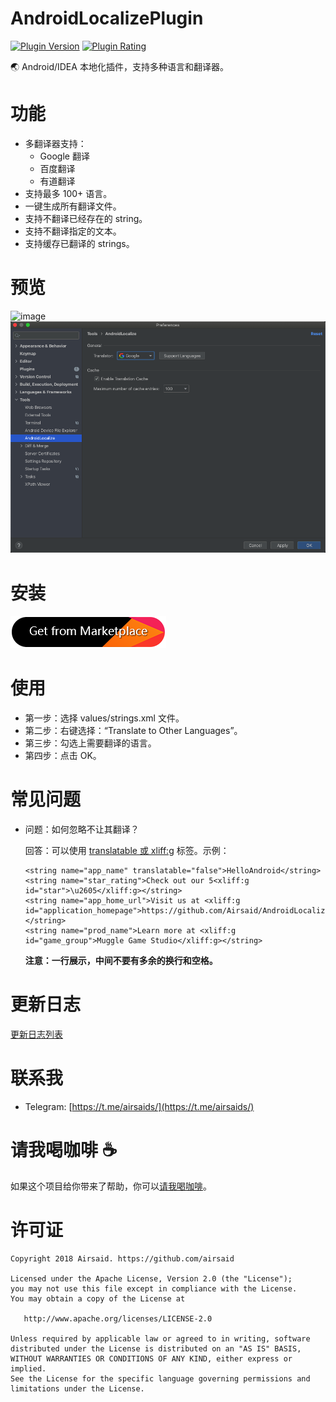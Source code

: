 # AndroidLocalizePlugin
[![Plugin Version](https://img.shields.io/jetbrains/plugin/v/11174)](https://plugins.jetbrains.com/plugin/11174-androidlocalize)
[![Plugin Rating](https://img.shields.io/jetbrains/plugin/r/rating/11174)](https://plugins.jetbrains.com/plugin/11174-androidlocalize)

:earth_asia: Android/IDEA 本地化插件，支持多种语言和翻译器。

# 功能
- 多翻译器支持：
  - Google 翻译
  - 百度翻译
  - 有道翻译
- 支持最多 100+ 语言。
- 一键生成所有翻译文件。
- 支持不翻译已经存在的 string。
- 支持不翻译指定的文本。
- 支持缓存已翻译的 strings。

# 预览
![image](https://github.com/Airsaid/AndroidLocalizePlugin/blob/master/preview/preview.gif)
![image](https://github.com/Airsaid/AndroidLocalizePlugin/blob/master/preview/settings.png)

# 安装
[![Install Plugin](https://github.com/Airsaid/AndroidLocalizePlugin/blob/master/preview/install.png)](https://plugins.jetbrains.com/plugin/11174-androidlocalize)

# 使用
- 第一步：选择 values/strings.xml 文件。
- 第二步：右键选择：“Translate to Other Languages”。
- 第三步：勾选上需要翻译的语言。
- 第四步：点击 OK。

# 常见问题
- 问题：如何忽略不让其翻译？

    回答：可以使用 [translatable 或 xliff:g](https://developer.android.com/guide/topics/resources/localization#managing-strings) 标签。示例：
    ```
    <string name="app_name" translatable="false">HelloAndroid</string>
    <string name="star_rating">Check out our 5<xliff:g id="star">\u2605</xliff:g></string>
    <string name="app_home_url">Visit us at <xliff:g id="application_homepage">https://github.com/Airsaid/AndroidLocalizePlugin</xliff:g></string>
    <string name="prod_name">Learn more at <xliff:g id="game_group">Muggle Game Studio</xliff:g></string>
    ```
  **注意：一行展示，中间不要有多余的换行和空格。**

# 更新日志
[更新日志列表](https://github.com/Airsaid/AndroidLocalizePlugin/blob/master/CHANGELOG.md)

# 联系我
- Telegram: [https://t.me/airsaids/](https://t.me/airsaids/)

# 请我喝咖啡 :coffee:
如果这个项目给你带来了帮助，你可以[请我喝咖啡](https://25e37ece.wiz03.com/wapp/pages/view/share/s/0BUTXe15Q4mk28KWtW0l7BLh1Y6ijp02l4Ct2gxqhW0OmYvl)。

# 许可证
```
Copyright 2018 Airsaid. https://github.com/airsaid

Licensed under the Apache License, Version 2.0 (the "License");
you may not use this file except in compliance with the License.
You may obtain a copy of the License at

   http://www.apache.org/licenses/LICENSE-2.0

Unless required by applicable law or agreed to in writing, software
distributed under the License is distributed on an "AS IS" BASIS,
WITHOUT WARRANTIES OR CONDITIONS OF ANY KIND, either express or implied.
See the License for the specific language governing permissions and
limitations under the License.
```
